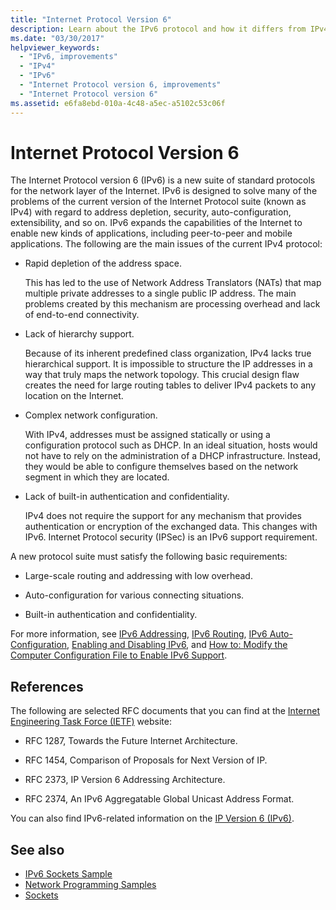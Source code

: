 ```yaml
---
title: "Internet Protocol Version 6"
description: Learn about the IPv6 protocol and how it differs from IPv4. .NET Framework applications support IPv6, but might require configuration.
ms.date: "03/30/2017"
helpviewer_keywords: 
  - "IPv6, improvements"
  - "IPv4"
  - "IPv6"
  - "Internet Protocol version 6, improvements"
  - "Internet Protocol version 6"
ms.assetid: e6fa8ebd-010a-4c48-a5ec-a5102c53c06f
---
```

# Internet Protocol Version 6

The Internet Protocol version 6 (IPv6) is a new suite of standard protocols for the network layer of the Internet. IPv6 is designed to solve many of the problems of the current version of the Internet Protocol suite (known as IPv4) with regard to address depletion, security, auto-configuration, extensibility, and so on. IPv6 expands the capabilities of the Internet to enable new kinds of applications, including peer-to-peer and mobile applications. The following are the main issues of the current IPv4 protocol:  
  
- Rapid depletion of the address space.  
  
     This has led to the use of Network Address Translators (NATs) that map multiple private addresses to a single public IP address. The main problems created by this mechanism are processing overhead and lack of end-to-end connectivity.  
  
- Lack of hierarchy support.  
  
     Because of its inherent predefined class organization, IPv4 lacks true hierarchical support. It is impossible to structure the IP addresses in a way that truly maps the network topology. This crucial design flaw creates the need for large routing tables to deliver IPv4 packets to any location on the Internet.  
  
- Complex network configuration.  
  
     With IPv4, addresses must be assigned statically or using a configuration protocol such as DHCP. In an ideal situation, hosts would not have to rely on the administration of a DHCP infrastructure. Instead, they would be able to configure themselves based on the network segment in which they are located.  
  
- Lack of built-in authentication and confidentiality.  
  
     IPv4 does not require the support for any mechanism that provides authentication or encryption of the exchanged data. This changes with IPv6. Internet Protocol security (IPSec) is an IPv6 support requirement.  
  
 A new protocol suite must satisfy the following basic requirements:  
  
- Large-scale routing and addressing with low overhead.  
  
- Auto-configuration for various connecting situations.  
  
- Built-in authentication and confidentiality.  
  
 For more information, see [IPv6 Addressing](ipv6-addressing.md), [IPv6 Routing](ipv6-routing.md), [IPv6 Auto-Configuration](ipv6-auto-configuration.md), [Enabling and Disabling IPv6](enabling-and-disabling-ipv6.md), and [How to: Modify the Computer Configuration File to Enable IPv6 Support](how-to-modify-the-computer-configuration-file-to-enable-ipv6-support.md).  
  
## References  

 The following are selected RFC documents that you can find at the [Internet Engineering Task Force (IETF)](https://www.ietf.org/) website:  
  
- RFC 1287, Towards the Future Internet Architecture.  
  
- RFC 1454, Comparison of Proposals for Next Version of IP.  
  
- RFC 2373, IP Version 6 Addressing Architecture.  
  
- RFC 2374, An IPv6 Aggregatable Global Unicast Address Format.  
  
 You can also find IPv6-related information on the [IP Version 6 (IPv6)](/previous-versions/windows/it-pro/windows-server-2008-R2-and-2008/dd379498(v=ws.10)).  
  
## See also

- [IPv6 Sockets Sample](/previous-versions/dotnet/netframework-3.0/ms180981(v=vs.85))
- [Network Programming Samples](network-programming-samples.md)
- [Sockets](sockets.md)
